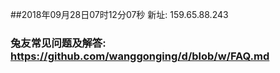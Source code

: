 ##2018年09月28日07时12分07秒 新址: 159.65.88.243
### 兔友常见问题及解答: https://github.com/wanggonging/d/blob/w/FAQ.md
